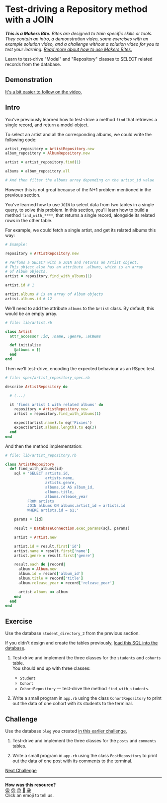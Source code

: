 # Test-driving a Repository method with a JOIN

_**This is a Makers Bite.** Bites are designed to train specific skills or
tools. They contain an intro, a demonstration video, some exercises with an
example solution video, and a challenge without a solution video for you to test
your learning. [Read more about how to use Makers
Bites.](https://github.com/makersacademy/course/blob/main/labels/bites.md)_

Learn to test-drive "Model" and "Repository" classes to SELECT related records from the database.

## Demonstration

[It's a bit easier to follow on the video.](https://www.youtube.com/watch?v=9G7XmM2uoR0)

## Intro

You've previously learned how to test-drive a method `find` that retrieves a single record, and return a model object.

To select an artist and all the corresponding albums, we could write the following code:

```ruby
artist_repository = ArtistRepository.new
album_repository = AlbumRepository.new

artist = artist_repository.find(1)

albums = album_repository.all

# And then filter the albums array depending on the artist_id value
```

However this is not great because of the N+1 problem mentioned in the previous section. 

You've learned how to use `JOIN` to select data from two tables in a single query, to solve this problem. In this section, you'll learn how to build a method `find_with_****`, that returns a single record, alongside its related rows in the other table.

For example, we could fetch a single artist, and get its related albums this way:

```ruby
# Example:

repository = ArtistRepository.new

# Perfoms a SELECT with a JOIN and returns an Artist object.
# This object also has an attribute .albums, which is an array
# of Album objects.
artist = repository.find_with_albums(1)

artist.id # 1

artist.albums # is an array of Album objects
artist.albums.id # 12
```

We'll need to add the attribute `albums` to the `Artist` class. By default, this would be an empty array.

```ruby
# file: lib/artist.rb

class Artist
  attr_accessor :id, :name, :genre, :albums

  def initialize
    @albums = []
  end
end
```

Then we'll test-drive, encoding the expected behaviour as an RSpec test.

```ruby
# file: spec/artist_repository_spec.rb

describe ArtistRepository do

  # (...)

  it 'finds artist 1 with related albums' do
    repository = ArtistRepository.new
    artist = repository.find_with_albums(1)

    expect(artist.name).to eq('Pixies')
    expect(artist.albums.length).to eq(3)
  end
end
```

And then the method implementation:

```ruby
# file: lib/artist_repository.rb

class ArtistRepository
  def find_with_albums(id)
    sql = 'SELECT artists.id,
                  artists.name,
                  artists.genre,
                  albums.id AS album_id,
                  albums.title,
                  albums.release_year
          FROM artists
          JOIN albums ON albums.artist_id = artists.id
          WHERE artists.id = $1;'

    params = [id]

    result = DatabaseConnection.exec_params(sql, params)

    artist = Artist.new

    artist.id = result.first['id']
    artist.name = result.first['name']
    artist.genre = result.first['genre']

    result.each do |record|
      album = Album.new
      album.id = record['album_id']
      album.title = record['title']
      album.release_year = record['release_year']

      artist.albums << album
    end
  end
end
```

## Exercise

Use the database `student_directory_2` from the previous section.

If you didn't design and create the tables previously, [load this SQL into the database](../resources/seeds/student_directory_2.sql).

1. Test-drive and implement the three classes for the `students` and `cohorts` table.   
  You should end up with three classes:
    * `Student`
    * `Cohort`
    * `CohortRepository` — test-drive the method `find_with_students`.

2. Write a small program in `app.rb` using the class `CohortRepository` to print out the data of one cohort with its students to the terminal.

<!-- OMITTED -->

## Challenge

Use the database `blog` you created [in this earlier challenge.](../challenges/05_designing_schema_two_tables.md#challenge)

1. Test-drive and implement the three classes for the `posts` and `comments` tables.

2. Write a small program in `app.rb` using the class `PostRepository` to print out the data of one post with its comments to the terminal.

[Next Challenge](03_using_joins_with_many_to_many.md)

<!-- BEGIN GENERATED SECTION DO NOT EDIT -->

---

**How was this resource?**  
[😫](https://airtable.com/shrUJ3t7KLMqVRFKR?prefill_Repository=makersacademy%2Fdatabases&prefill_File=joins%2F02_test_driving_repository_class_with_join.md&prefill_Sentiment=😫) [😕](https://airtable.com/shrUJ3t7KLMqVRFKR?prefill_Repository=makersacademy%2Fdatabases&prefill_File=joins%2F02_test_driving_repository_class_with_join.md&prefill_Sentiment=😕) [😐](https://airtable.com/shrUJ3t7KLMqVRFKR?prefill_Repository=makersacademy%2Fdatabases&prefill_File=joins%2F02_test_driving_repository_class_with_join.md&prefill_Sentiment=😐) [🙂](https://airtable.com/shrUJ3t7KLMqVRFKR?prefill_Repository=makersacademy%2Fdatabases&prefill_File=joins%2F02_test_driving_repository_class_with_join.md&prefill_Sentiment=🙂) [😀](https://airtable.com/shrUJ3t7KLMqVRFKR?prefill_Repository=makersacademy%2Fdatabases&prefill_File=joins%2F02_test_driving_repository_class_with_join.md&prefill_Sentiment=😀)  
Click an emoji to tell us.

<!-- END GENERATED SECTION DO NOT EDIT -->
